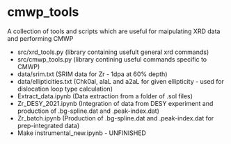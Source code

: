 # cmwp_tools

A collection of tools and scripts which are useful for maipulating XRD data and performing CMWP

- src/xrd_tools.py (library containing usefult general xrd commands)
- src/cmwp_tools.py (library contining useful commands specific to CMWP)
- data/srim.txt (SRIM data for Zr - 1dpa at 60% depth)
- data/ellipticities.txt (Chk0al, alaL and a2aL for given ellipticity - used for dislocation loop type calculation)
- Extract_data.ipynb (Data extraction from a folder of .sol files)
- Zr_DESY_2021.ipynb (Integration of data from DESY experiment and production of .bg-spline.dat and .peak-index.dat)
- Zr_batch.ipynb (Production of .bg-spline.dat and .peak-index.dat for prep-integrated data)
- Make instrumental_new.ipynb - UNFINISHED
